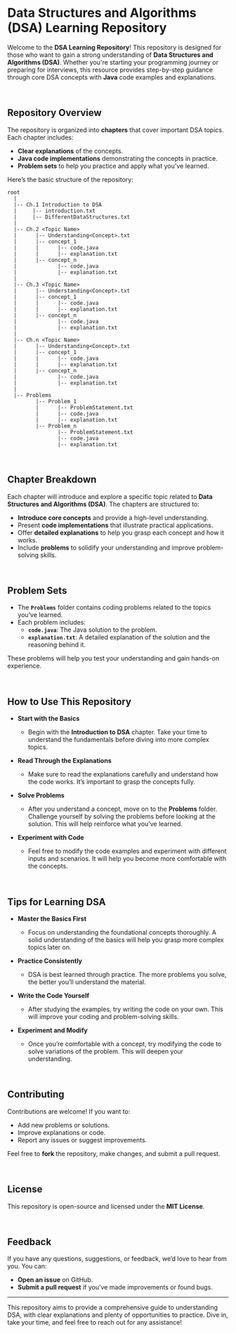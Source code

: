 # Data Structures and Algorithms (DSA) Learning Repository

Welcome to the **DSA Learning Repository**! This repository is designed for those who want to gain a strong understanding of **Data Structures and Algorithms (DSA)**. Whether you're starting your programming journey or preparing for interviews, this resource provides step-by-step guidance through core DSA concepts with **Java** code examples and explanations.

<br>

## Repository Overview

The repository is organized into **chapters** that cover important DSA topics. Each chapter includes:
- **Clear explanations** of the concepts.
- **Java code implementations** demonstrating the concepts in practice.
- **Problem sets** to help you practice and apply what you've learned.

Here’s the basic structure of the repository:
```
root
  |
  |-- Ch.1 Introduction to DSA
  |		|-- introduction.txt
  |		|-- DifferentDataStructures.txt
  |
  |-- Ch.2 <Topic Name>
  |      |-- Understanding<Concept>.txt
  |      |-- concept_1
  |      |      |-- code.java
  |      |      |-- explanation.txt
  |      |-- concept_n
  |             |-- code.java
  |             |-- explanation.txt
  |
  |-- Ch.3 <Topic Name>
  |      |-- Understanding<Concept>.txt
  |      |-- concept_1
  |      |      |-- code.java
  |      |      |-- explanation.txt
  |      |-- concept_n
  |             |-- code.java
  |             |-- explanation.txt
  |
  |-- Ch.n <Topic Name>
  |      |-- Understanding<Concept>.txt
  |      |-- concept_1
  |      |      |-- code.java
  |      |      |-- explanation.txt
  |      |-- concept_n
  |             |-- code.java
  |             |-- explanation.txt
  |
  |-- Problems
         |-- Problem_1
         |      |-- ProblemStatement.txt
         |	    |-- code.java
         |	    |-- explanation.txt
         |-- Problem_n
                |-- ProblemStatement.txt
          	    |-- code.java
          	    |-- explanation.txt
```

<br>

## Chapter Breakdown

Each chapter will introduce and explore a specific topic related to **Data Structures and Algorithms (DSA)**. The chapters are structured to:

- **Introduce core concepts** and provide a high-level understanding.
- Present **code implementations** that illustrate practical applications.
- Offer **detailed explanations** to help you grasp each concept and how it works.
- Include **problems** to solidify your understanding and improve problem-solving skills.

<br>

## Problem Sets

- The **`Problems`** folder contains coding problems related to the topics you’ve learned.
- Each problem includes:
  - **`code.java`**: The Java solution to the problem.
  - **`explanation.txt`**: A detailed explanation of the solution and the reasoning behind it.

These problems will help you test your understanding and gain hands-on experience.

<br>

## How to Use This Repository

- **Start with the Basics**
  - Begin with the **Introduction to DSA** chapter. Take your time to understand the fundamentals before diving into more complex topics.

- **Read Through the Explanations**
  - Make sure to read the explanations carefully and understand how the code works. It’s important to grasp the concepts fully.

- **Solve Problems**
  - After you understand a concept, move on to the **Problems** folder. Challenge yourself by solving the problems before looking at the solution. This will help reinforce what you’ve learned.

- **Experiment with Code**
  - Feel free to modify the code examples and experiment with different inputs and scenarios. It will help you become more comfortable with the concepts.

<br>

## Tips for Learning DSA

- **Master the Basics First**  
  - Focus on understanding the foundational concepts thoroughly. A solid understanding of the basics will help you grasp more complex topics later on.

- **Practice Consistently**  
  - DSA is best learned through practice. The more problems you solve, the better you’ll understand the material.

- **Write the Code Yourself**  
  - After studying the examples, try writing the code on your own. This will improve your coding and problem-solving skills.

- **Experiment and Modify**  
  - Once you’re comfortable with a concept, try modifying the code to solve variations of the problem. This will deepen your understanding.

<br>

## Contributing

Contributions are welcome! If you want to:
- Add new problems or solutions.
- Improve explanations or code.
- Report any issues or suggest improvements.

Feel free to **fork** the repository, make changes, and submit a pull request.

<br>

## License

This repository is open-source and licensed under the **MIT License**.

<br>

## Feedback

If you have any questions, suggestions, or feedback, we’d love to hear from you. You can:
- **Open an issue** on GitHub.
- **Submit a pull request** if you’ve made improvements or found bugs.

---

This repository aims to provide a comprehensive guide to understanding DSA, with clear explanations and plenty of opportunities to practice. Dive in, take your time, and feel free to reach out for any assistance!
